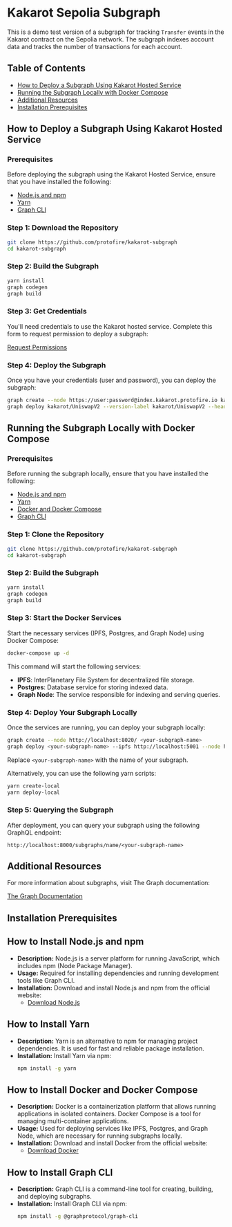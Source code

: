 # Kakarot Sepolia Subgraph

This is a demo test version of a subgraph for tracking `Transfer` events in the Kakarot contract on the Sepolia network. The subgraph indexes account data and tracks the number of transactions for each account.

## Table of Contents

- [How to Deploy a Subgraph Using Kakarot Hosted Service](#how-to-deploy-a-subgraph-using-kakarot-hosted-service)
- [Running the Subgraph Locally with Docker Compose](#running-the-subgraph-locally-with-docker-compose)
- [Additional Resources](#additional-resources)
- [Installation Prerequisites](#installation-prerequisites)

## How to Deploy a Subgraph Using Kakarot Hosted Service

### Prerequisites

Before deploying the subgraph using the Kakarot Hosted Service, ensure that you have installed the following:

- [Node.js and npm](#how-to-install-nodejs-and-npm)
- [Yarn](#how-to-install-yarn)
- [Graph CLI](#how-to-install-graph-cli)

### Step 1: Download the Repository

```bash
git clone https://github.com/protofire/kakarot-subgraph
cd kakarot-subgraph
```

### Step 2: Build the Subgraph

```bash
yarn install
graph codegen
graph build
```

### Step 3: Get Credentials

You'll need credentials to use the Kakarot hosted service. Complete this form to request permission to deploy a subgraph:

[Request Permissions](https://forms.gle/PkTw4F8NEowhB9yC7)

### Step 4: Deploy the Subgraph

Once you have your credentials (user and password), you can deploy the subgraph:

```bash
graph create --node https://user:password@index.kakarot.protofire.io kakarot/UniswapV2
graph deploy kakarot/UniswapV2 --version-label kakarot/UniswapV2 --headers "{\"Authorization\": \"Basic user:password encoded\"}" --ipfs https://ipfs.kakarot.protofire.io --node https://user:password@index.kakarot.protofire.io
```

## Running the Subgraph Locally with Docker Compose

### Prerequisites

Before running the subgraph locally, ensure that you have installed the following:

- [Node.js and npm](#how-to-install-nodejs-and-npm)
- [Yarn](#how-to-install-yarn)
- [Docker and Docker Compose](#how-to-install-docker-and-docker-compose)
- [Graph CLI](#how-to-install-graph-cli)

### Step 1: Clone the Repository

```bash
git clone https://github.com/protofire/kakarot-subgraph
cd kakarot-subgraph
```

### Step 2: Build the Subgraph

```bash
yarn install
graph codegen
graph build
```

### Step 3: Start the Docker Services

Start the necessary services (IPFS, Postgres, and Graph Node) using Docker Compose:

```bash
docker-compose up -d
```

This command will start the following services:

- **IPFS**: InterPlanetary File System for decentralized file storage.
- **Postgres**: Database service for storing indexed data.
- **Graph Node**: The service responsible for indexing and serving queries.

### Step 4: Deploy Your Subgraph Locally

Once the services are running, you can deploy your subgraph locally:

```bash
graph create --node http://localhost:8020/ <your-subgraph-name>
graph deploy <your-subgraph-name> --ipfs http://localhost:5001 --node http://localhost:8020/
```

Replace `<your-subgraph-name>` with the name of your subgraph.

Alternatively, you can use the following yarn scripts:

```bash
yarn create-local
yarn deploy-local
```

### Step 5: Querying the Subgraph

After deployment, you can query your subgraph using the following GraphQL endpoint:

```
http://localhost:8000/subgraphs/name/<your-subgraph-name>
```

## Additional Resources

For more information about subgraphs, visit The Graph documentation:

[The Graph Documentation](https://thegraph.com/docs/en/developing/creating-a-subgraph/)

## Installation Prerequisites

## How to Install Node.js and npm

- **Description:** Node.js is a server platform for running JavaScript, which includes npm (Node Package Manager).
- **Usage:** Required for installing dependencies and running development tools like Graph CLI.
- **Installation:** Download and install Node.js and npm from the official website:
  - [Download Node.js](https://nodejs.org/en/)

## How to Install Yarn

- **Description:** Yarn is an alternative to npm for managing project dependencies. It is used for fast and reliable package installation.
- **Installation:** Install Yarn via npm:
  ```bash
  npm install -g yarn
  ```

## How to Install Docker and Docker Compose

- **Description:** Docker is a containerization platform that allows running applications in isolated containers. Docker Compose is a tool for managing multi-container applications.
- **Usage:** Used for deploying services like IPFS, Postgres, and Graph Node, which are necessary for running subgraphs locally.
- **Installation:** Download and install Docker from the official website:
  - [Download Docker](https://www.docker.com/products/docker-desktop)

## How to Install Graph CLI

- **Description:** Graph CLI is a command-line tool for creating, building, and deploying subgraphs.
- **Installation:** Install Graph CLI via npm:
  ```bash
  npm install -g @graphprotocol/graph-cli
  ```

